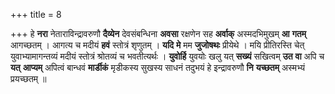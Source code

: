 +++
title = 8

+++
हे **नरा** नेताराविन्द्रावरुणौ **दैव्येन** देवसंबन्धिना **अवसा** रक्षणेन सह **अर्वाक्** अस्मदभिमुखम् **आ** **गतम्** आगच्छतम् । आगत्य च मदीयं **हवं** स्तोत्रं शृणुतम् । **यदि** **मे** मम **जुजोषथः** प्रीयेथे । मयि प्रीतिरस्ति चेत् युवाभ्यामागन्तव्यं मदीयं स्तोत्रं श्रोतव्यं च भवतीत्यर्थः । **युवोर्हि** युवयोः खलु यत् **सख्यं** सखित्वम् **उत** **वा** अपि च **यत्** **आप्यम्** अपित्वं बान्धवं **मार्डीकं** मृडीकस्य सुखस्य साधनं तदुभयं हे इन्द्रावरुणौ **नि** **यच्छतम्** अस्मभ्यं प्रयच्छतम् ॥